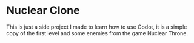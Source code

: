# Nuclear Clone

This is just a side project I made to learn how to use Godot, it is a simple copy of the first level and some enemies from the game Nuclear Throne.

